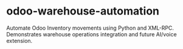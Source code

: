 # odoo-warehouse-automation
Automate Odoo Inventory movements using Python and XML-RPC. Demonstrates warehouse operations integration and future AI/voice extension.
